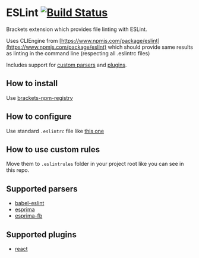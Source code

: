 # ESLint [![Build Status](https://travis-ci.org/zaggino/brackets-eslint.svg?branch=master)](https://travis-ci.org/zaggino/brackets-eslint)

Brackets extension which provides file linting with ESLint.

Uses CLIEngine from [https://www.npmjs.com/package/eslint](https://www.npmjs.com/package/eslint)
which should provide same results as linting in the command line (respecting all .eslintrc files)

Includes support for [custom parsers](#supported-parsers) and [plugins](#supported-plugins).

## How to install

Use [brackets-npm-registry](https://github.com/zaggino/brackets-npm-registry)

## How to configure

Use standard `.eslintrc` file like [this one](.eslintrc)

## How to use custom rules

Move them to `.eslintrules` folder in your project root like you can see in this repo.

## Supported parsers

- [babel-eslint](https://www.npmjs.com/package/babel-eslint)
- [esprima](https://www.npmjs.com/package/esprima)
- [esprima-fb](https://www.npmjs.com/package/esprima-fb)

## Supported plugins

- [react](https://www.npmjs.com/package/eslint-plugin-react)
